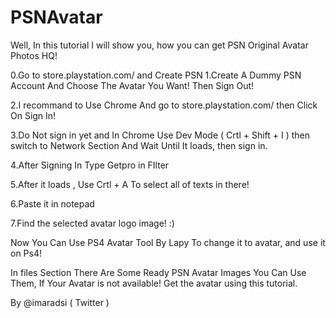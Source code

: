 # PSNAvatar
Well, In this tutorial I will show you, how you can get PSN Original Avatar Photos HQ!

0.Go to store.playstation.com/ and Create PSN 1.Create A Dummy PSN Account And Choose The Avatar You Want! Then Sign Out!

2.I recommand to Use Chrome And go to store.playstation.com/ then Click On Sign In!

3.Do Not sign in yet and In Chrome Use Dev Mode ( Crtl + Shift + I ) then switch to Network Section And Wait Until It loads, then sign in.

4.After Signing In Type Getpro in FIlter

5.After it loads , Use Crtl + A To select all of texts in there!

6.Paste it in notepad

7.Find the selected avatar logo image! :)

Now You Can Use PS4 Avatar Tool By Lapy To change it to avatar, and use it on Ps4!

In files Section There Are Some Ready PSN Avatar Images You Can Use Them, If Your Avatar is not available! Get the avatar using this tutorial.

By @imaradsi ( Twitter )
